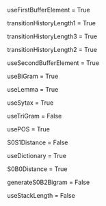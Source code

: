 useFirstBufferElement = True

transitionHistoryLength1 = True

transitionHistoryLength3 = True

transitionHistoryLength2 = True

useSecondBufferElement = True

useBiGram = True

useLemma = True

useSytax = True

useTriGram = False

usePOS = True

S0S1Distance = False

useDictionary = True

S0B0Distance = True

generateS0B2Bigram = False

useStackLength = False

